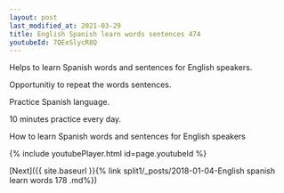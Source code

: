 ```yaml
---
layout: post
last_modified_at: 2021-03-29
title: English Spanish learn words sentences 474 
youtubeId: 7QEeSlycR8Q
---
```

 
 
Helps to learn Spanish words and sentences for English speakers.

Opportunitiy to repeat the words sentences. 

Practice Spanish language. 
 
10 minutes practice every day. 
 
How to learn Spanish words and sentences for English speakers 
 
{% include youtubePlayer.html id=page.youtubeId %}
 
 
[Next]({{ site.baseurl }}{% link  split1/_posts/2018-01-04-English spanish learn words 178 .md%})
 
